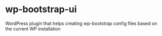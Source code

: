 # wp-bootstrap-ui
WordPress plugin that helps creating wp-bootstrap config files based on the current WP installation
